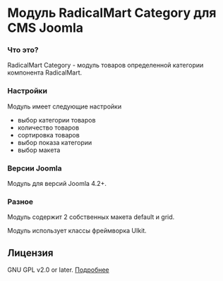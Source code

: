 # Модуль RadicalMart Category для CMS Joomla

### Что это?
RadicalMart Category - модуль товаров определенной категории компонента RadicalMart.

### Настройки
Модуль имеет следующие настройки

 * выбор категории товаров
 * количество товаров
 * сортировка товаров
 * выбор показа категории
 * выбор макета

### Версии Joomla
Модуль для версий Joomla 4.2+.

### Разное

Модуль содержит 2 собственных макета default и grid.

Модуль использует классы фреймворка UIkit.

## Лицензия
GNU GPL v2.0 or later. [Подробнее](https://github.com/ficion13/mod_radicalmart_category/blob/master/LICENSE)